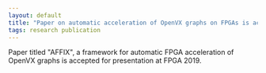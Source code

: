 ```yaml
---
layout: default
title: "Paper on automatic acceleration of OpenVX graphs on FPGAs is accepted into FPGA 2019"
tags: research publication
---
```


Paper titled "AFFIX", a framework for automatic FPGA acceleration of OpenVX graphs is accepted for presentation at FPGA 2019.  
